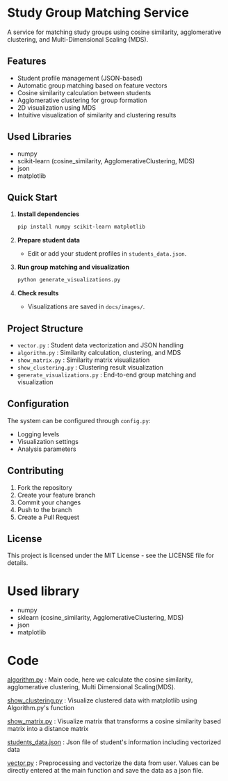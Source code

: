 # Study Group Matching Service

A service for matching study groups using cosine similarity, agglomerative clustering, and Multi-Dimensional Scaling (MDS).

## Features

- Student profile management (JSON-based)
- Automatic group matching based on feature vectors
- Cosine similarity calculation between students
- Agglomerative clustering for group formation
- 2D visualization using MDS
- Intuitive visualization of similarity and clustering results

## Used Libraries

- numpy
- scikit-learn (cosine_similarity, AgglomerativeClustering, MDS)
- json
- matplotlib

## Quick Start

1. **Install dependencies**
   ```bash
   pip install numpy scikit-learn matplotlib
   ```

2. **Prepare student data**
   - Edit or add your student profiles in `students_data.json`.

3. **Run group matching and visualization**
   ```bash
   python generate_visualizations.py
   ```

4. **Check results**
   - Visualizations are saved in `docs/images/`.

## Project Structure

- `vector.py` : Student data vectorization and JSON handling
- `algorithm.py` : Similarity calculation, clustering, and MDS
- `show_matrix.py` : Similarity matrix visualization
- `show_clustering.py` : Clustering result visualization
- `generate_visualizations.py` : End-to-end group matching and visualization

## Configuration

The system can be configured through `config.py`:
- Logging levels
- Visualization settings
- Analysis parameters

## Contributing

1. Fork the repository
2. Create your feature branch
3. Commit your changes
4. Push to the branch
5. Create a Pull Request

## License

This project is licensed under the MIT License - see the LICENSE file for details.

# Used library

- numpy 
- sklearn (cosine_similarity, AgglomerativeClustering, MDS)
- json
- matplotlib

# Code

[algorithm.py](https://github.com/941-life/study-group/blob/main/algorithm.py) : Main code, here we calculate the cosine similarity, agglomerative clustering, Multi Dimensional Scaling(MDS).

[show_clustering.py](https://github.com/941-life/study-group/blob/main/show_clustering.py) : Visualize clustered data with matplotlib using Algorithm.py's function

[show_matrix.py](https://github.com/941-life/study-group/blob/main/show_matrix.py) : Visualize matrix that transforms a cosine similarity based matrix into a distance matrix

[students_data.json](https://github.com/941-life/study-group/blob/main/students_data.json) : Json file of student's information including vectorized data

[vector.py](https://github.com/941-life/study-group/blob/main/vector.py) : Preprocessing and vectorize the data from user. Values can be directly entered at the main function and save the data as a json file.

